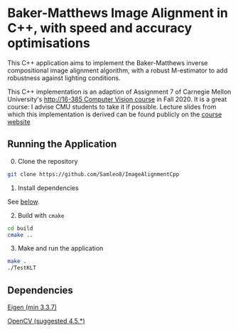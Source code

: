 # Baker-Matthews Image Alignment in C++, with speed and accuracy optimisations

This C++ application aims to implement the Baker-Matthews inverse compositional image alignment algorithm, with a robust M-estimator to add robustness against lighting conditions.

This C++ implementation is an adaption of Assignment 7 of Carnegie Mellon University's [http://16-385 Computer Vision course](http://16385.courses.cs.cmu.edu/fall2020) in Fall 2020. It is a great course: I advise CMU students to take it if possible. Lecture slides from which this implementation is derived can be  found publicly on the [course website](http://16385.courses.cs.cmu.edu/fall2020/lecture/track)

## Running the Application

0. Clone the repository

```bash
git clone https://github.com/Samleo8/ImageAlignmentCpp
```

1. Install dependencies

  See [below](#dependencies).

2. Build with `cmake`

```bash
cd build
cmake ..
```

3. Make and run the application
```bash
make .
./TestKLT
```

## Dependencies

[Eigen (min 3.3.7)](http://eigen.tuxfamily.org/index.php?title=Main_Page)

[OpenCV (suggested 4.5.*)](https://opencv.org/releases/)
